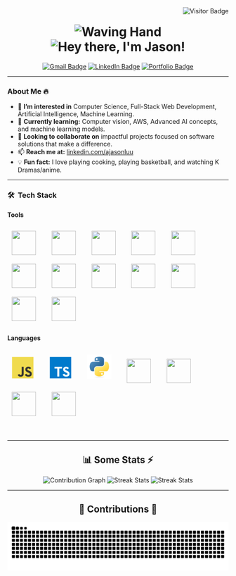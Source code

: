 <img align="right" src="https://visitor-badge.laobi.icu/badge?page_id=jasonl112.jasonl112" alt="Visitor Badge" />

<h1 align="center">
  <img src="https://media.giphy.com/media/hvRJCLFzcasrR4ia7z/giphy.gif" width="50" alt="Waving Hand"> 
  <br>
  <img src="https://readme-typing-svg.herokuapp.com/?font=Righteous&size=35&center=true&vCenter=true&width=500&height=70&duration=4000&lines=Hey+There!;+I'm+Jason!;" alt="Hey there, I'm Jason!" />
</h1>

<div align="center">
  <a href="mailto:luujason11@gmail.com" target="_blank"><img src="https://img.shields.io/badge/Gmail-333333?style=for-the-badge&logo=gmail&logoColor=red" alt="Gmail Badge" /></a>
  <a href="https://www.linkedin.com/in/ajasonluu" target="_blank"><img src="https://img.shields.io/badge/LinkedIn-0077B5?style=for-the-badge&logo=linkedin&logoColor=white" alt="LinkedIn Badge" /></a>
  <a href="https://ajasonluu.netlify.app/" target="_blank"><img src="https://img.shields.io/badge/Portfolio-FF5722?style=for-the-badge&logo=todoist&logoColor=white" alt="Portfolio Badge" /></a>
</div>

---

### About Me 🔥

- 👀 **I’m interested in** Computer Science, Full-Stack Web Development, Artificial Intelligence, Machine Learning.
- 🌱 **Currently learning:** Computer vision, AWS, Advanced AI concepts, and machine learning models.
- 🤝 **Looking to collaborate on** impactful projects focused on software solutions that make a difference.
- 📫 **Reach me at:** [linkedin.com/ajasonluu](https://www.linkedin.com/in/ajasonluu/)
- 💡 **Fun fact:** I love playing cooking, playing basketball, and watching K Dramas/anime.

---

### 🛠 &nbsp;Tech Stack

<h4 align="left">Tools</h4>
<p align="left"> 
<img src="https://cdn.jsdelivr.net/gh/devicons/devicon/icons/react/react-original.svg" width="55" height="55" style="margin: 10px;"/>&nbsp;&nbsp;&nbsp;
<img src="https://cdn.jsdelivr.net/gh/devicons/devicon@latest/icons/nextjs/nextjs-original.svg" width="55" height="55" style="margin: 10px;"/>&nbsp;&nbsp;&nbsp;
<img src="https://cdn.jsdelivr.net/gh/devicons/devicon/icons/nodejs/nodejs-original-wordmark.svg" width="55" height="55" style="margin: 10px;"/>&nbsp;&nbsp;&nbsp;
<img src="https://cdn.jsdelivr.net/gh/devicons/devicon@latest/icons/express/express-original.svg" width="55" height="55" style="margin: 10px;"/>&nbsp;&nbsp;&nbsp;
<img src="https://cdn.jsdelivr.net/gh/devicons/devicon@latest/icons/firebase/firebase-plain-wordmark.svg" width="55" height="55" style="margin: 10px;"/>&nbsp;&nbsp;&nbsp;
<img src="https://cdn.jsdelivr.net/gh/devicons/devicon@latest/icons/mongodb/mongodb-plain-wordmark.svg" width="55" height="55" style="margin: 10px;"/>&nbsp;&nbsp;&nbsp;
<img src="https://cdn.jsdelivr.net/gh/devicons/devicon@latest/icons/postgresql/postgresql-plain.svg" width="55" height="55" style="margin: 10px;"/>&nbsp;&nbsp;&nbsp;
<img src="https://cdn.jsdelivr.net/gh/devicons/devicon@latest/icons/amazonwebservices/amazonwebservices-plain-wordmark.svg" width="55" height="55" style="margin: 10px;"/>&nbsp;&nbsp;&nbsp;
<img src="https://cdn.jsdelivr.net/gh/devicons/devicon@latest/icons/docker/docker-plain.svg" width="55" height="55" style="margin: 10px;"/>&nbsp;&nbsp;&nbsp;
<img src="https://cdn.jsdelivr.net/gh/devicons/devicon@latest/icons/git/git-plain.svg" width="55" height="55" style="margin: 10px;"/>&nbsp;&nbsp;&nbsp;
<img src="https://cdn.jsdelivr.net/gh/devicons/devicon/icons/figma/figma-original.svg" width="55" height="55" style="margin: 10px;"/>&nbsp;&nbsp;&nbsp;
<img src="https://cdn.jsdelivr.net/gh/devicons/devicon@latest/icons/postman/postman-original.svg" width="55" height="55" style="margin: 10px;"/>&nbsp;&nbsp;&nbsp;

</p>

<h4 align="left">Languages</h4>
<p align="left"> 
  <img src="https://raw.githubusercontent.com/devicons/devicon/master/icons/javascript/javascript-original.svg" width="50" height="50" style="margin: 10px;"/>&nbsp;&nbsp;&nbsp;
  <img src="https://raw.githubusercontent.com/devicons/devicon/master/icons/typescript/typescript-original.svg" width="50" height="50" style="margin: 10px;"/>&nbsp;&nbsp;&nbsp;
  <img src="https://raw.githubusercontent.com/devicons/devicon/master/icons/python/python-original.svg" width="55" height="55" style="margin: 10px;"/>&nbsp;&nbsp;&nbsp;
  <img src="https://cdn.jsdelivr.net/gh/devicons/devicon@latest/icons/cplusplus/cplusplus-plain.svg" width="55" height="55" style="margin: 10px;"/>&nbsp;&nbsp;&nbsp;
  <img src="https://cdn.jsdelivr.net/gh/devicons/devicon/icons/c/c-original.svg" width="55" height="55" style="margin: 10px;"/>&nbsp;&nbsp;&nbsp;
  <img src="https://cdn.jsdelivr.net/gh/devicons/devicon@latest/icons/java/java-original.svg" width="55" height="55" style="margin: 10px;"/>&nbsp;&nbsp;&nbsp;
  <img src="https://cdn.jsdelivr.net/gh/devicons/devicon@latest/icons/bash/bash-original.svg" width="55" height="55" style="margin: 10px;"/>&nbsp;&nbsp;&nbsp;
</p>

<br/>

---

<h2 align="center">📊 Some Stats ⚡</h2>
<div align="center">
  <img loading = "lazy" width="440px" src="https://github-readme-activity-graph.vercel.app/graph?username=jasonl112&theme=github" alt="Contribution Graph">
  <img loading = "lazy" width="385px" src="https://github-readme-streak-stats.herokuapp.com/?user=jasonl112&theme=onedark" alt="Streak Stats" />
  <img loading = "lazy" width="385px" src="https://github-readme-stats.vercel.app/api/top-langs?username=jasonl112&hide=jupyter%20notebook,html,c&layout=compact&theme=onedark" alt="Streak Stats" />
</div>

---

<h2 align="center">🌟 Contributions 🌱</h2>
<div align="center">
  <img alt="Contributions" src="https://raw.githubusercontent.com/jasonl112/jasonl112/output/github-contribution-grid-snake.svg" />
</div>
<br/><br/><br/>
